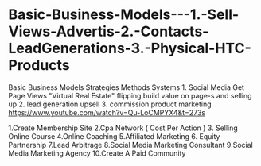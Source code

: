 # Basic-Business-Models---1.-Sell-Views-Advertis-2.-Contacts-LeadGenerations-3.-Physical-HTC-Products
Basic Business Models Strategies Methods Systems 1. Social Media Get Page Views "Virtual Real Estate" flipping build value on page-s and selling up 2. lead generation upsell 3. commission product marketing
https://www.youtube.com/watch?v=Qu-LoCMPYX4&t=273s

1.Create Membership Site 
2.Cpa Network ( Cost Per Action )
3. Selling Online Course 
4.Online Coaching 
5.Affiliated Marketing 
6. Equity Partnership 
7.Lead Arbitrage 
8.Social Media Marketing Consultant 
9.Social Media Marketing Agency 
10.Create A Paid Community
